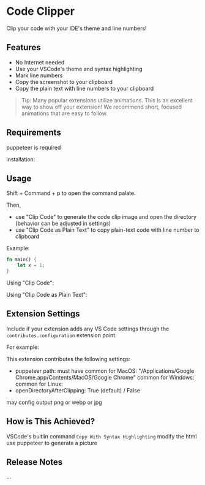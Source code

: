 # Code Clipper

Clip your code with your IDE's theme and line numbers!

## Features

- No Internet needed
- Use your VSCode's theme and syntax highlighting
- Mark line numbers
- Copy the screenshot to your clipboard
- Copy the plain text with line numbers to your clipboard

> Tip: Many popular extensions utilize animations. This is an excellent way to show off your extension! We recommend short, focused animations that are easy to follow.

## Requirements

puppeteer is required

installation:

<!-- Special for Linux:
`xclip` (maybe) should be installed -->

## Usage

Shift + Command + p to open the command palate.

Then,

- use "Clip Code" to generate the code clip image and open the directory (behavior can be adjusted in settings)
- use "Clip Code as Plain Text" to copy plain-text code with line number to clipboard

Example:

```rust
fn main() {
    let x = 1;
}
```

Using "Clip Code":

Using "Clip Code as Plain Text":

## Extension Settings

Include if your extension adds any VS Code settings through the `contributes.configuration` extension point.

For example:

This extension contributes the following settings:

- puppeteer path: must have
  common for MacOS: "/Applications/Google Chrome.app/Contents/MacOS/Google Chrome"
  common for Windows:
  common for Linux:
- openDirectoryAfterClipping: True (default) / False

may config output png or webp or jpg

## How is This Achieved?

VSCode's buitlin command `Copy With Syntax Highlighting`
modify the html
use puppeteer to generate a picture

## Release Notes

...
